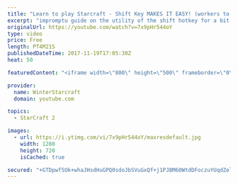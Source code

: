 ```yaml
---
title: "Learn to play Starcraft - Shift Key MAKES IT EASY! (workers to gas, waypoints, ctrl grps, moving)"
excerpt: "impromptu guide on the utility of the shift hotkey for a bit of everything"
originalUrl: https://youtube.com/watch?v=7x9pHr544oY
type: video
price: Free
length: PT4M21S
publishedDateTime: 2017-11-19T17:05:30Z
heat: 50

featuredContent: "<iframe width=\"800\" height=\"500\" frameborder=\"0\" src=\"https://www.youtube.com/embed/7x9pHr544oY\" allow=\"accelerometer; autoplay; encrypted-media; gyroscope; picture-in-picture\" allowfullscreen></iframe>"

provider:
  name: WinterStarcraft
  domain: youtube.com

topics:
  - StarCraft 2

images:
  - url: https://i.ytimg.com/vi/7x9pHr544oY/maxresdefault.jpg
    width: 1280
    height: 720
    isCached: true

secured: "+GTDpwf5Uk+whaJHsdHuGPQ0sdoJbSVuGxQf+j1PJBM60WtdDFoczuYUqdZeldSNV3F51vVTKDVMdDYnQ00eC2WtdPAYUU5YL3AweH5+YzyEnbACflYpv6XCXmPvjajuU7bQzIpYmvpQ9CYGImGtY+Wfh/cIv5X+xGkxjJDRxzPETxjm9RSuhVEyEs4aqgvZlweWhrct86U84wCZWgvANyn0KxBr5c/MG9wfspOAAPC2FdkNeL1RGWyZUKQcFsC6HIUA3yZTTngOdlNboOH+8gTZNXestopsTq564AkLMpiyaPXR6iNrzF7l10xWNMVr9ViCPuikDnqYo3K2W+PIg5PeRAn5SGwwk027BR8gjfgDw4MYbSuCjCMNp6B54nIvohGfjYI8GxGlzfCkF0oeuCBbVBZPBDPyrpQJMQTyt6Y=;wRIS2FFyr4TN76SZJAwN+g=="
---
```


